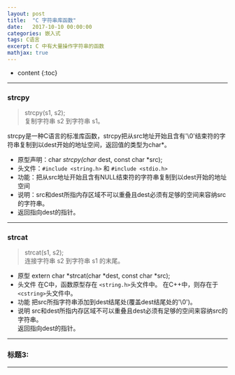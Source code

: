 ```yaml
---
layout: post
title:  "C 字符串库函数"
date:   2017-10-10 00:00:00
categories: 嵌入式
tags: C语言
excerpt: C 中有大量操作字符串的函数
mathjax: true
---
```

* content
{:toc}
---


### strcpy
> strcpy(s1, s2);  <br/>
  复制字符串 s2 到字符串 s1。

strcpy是一种C语言的标准库函数，strcpy把从src地址开始且含有'\0'结束符的字符串复制到以dest开始的地址空间，返回值的类型为char*。  <br/>
- 原型声明：char *strcpy(char* dest, const char *src);  <br/>
- 头文件：`#include <string.h>` 和 `#include <stdio.h> ` <br/>
- 功能：把从src地址开始且含有NULL结束符的字符串复制到以dest开始的地址空间  <br/>
- 说明：src和dest所指内存区域不可以重叠且dest必须有足够的空间来容纳src的字符串。  <br/>
- 返回指向dest的指针。  <br/>


---

### strcat
> strcat(s1, s2);  <br/>
  连接字符串 s2 到字符串 s1 的末尾。
  
- 原型
extern char *strcat(char *dest, const char *src);  <br/>
- 头文件
在C中，函数原型存在 `<string.h>`头文件中。
在C++中，则存在于`<cstring>`头文件中。  <br/>
- 功能
把src所指字符串添加到dest结尾处(覆盖dest结尾处的'\0')。  <br/>
- 说明
src和dest所指内存区域不可以重叠且dest必须有足够的空间来容纳src的字符串。  <br/>
返回指向dest的指针。


---

### 标题3:


---

